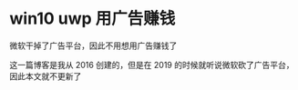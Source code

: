 # win10 uwp 用广告赚钱

微软干掉了广告平台，因此不用想用广告赚钱了

<!--more-->
<!-- csdn -->

这一篇博客是我从 2016 创建的，但是在 2019 的时候就听说微软砍了广告平台，因此本文就不更新了